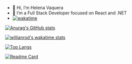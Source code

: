 - 👋 Hi, I’m Helena Vaquera
- 👀 I’m a Full Stack Developer focused on React and .NET
- [![wakatime](https://wakatime.com/badge/user/bb9daed1-2495-405d-99e2-908b672eb88a.svg)](https://wakatime.com/@bb9daed1-2495-405d-99e2-908b672eb88a)

[![Anurag's GitHub stats](https://github-readme-stats.vercel.app/api?username=helenalvp&theme=dark&show_icons=tru)](https://github.com/anuraghazra/github-readme-stats)

[![willianrod's wakatime stats](https://github-readme-stats.vercel.app/api/wakatime?username=helenalvp)](https://github.com/anuraghazra/github-readme-stats)


[![Top Langs](https://github-readme-stats.vercel.app/api/top-langs/?username=helenalvp&layout=compact)](https://github.com/anuraghazra/github-readme-stats)


[![Readme Card](https://github-readme-stats.vercel.app/api/pin/?username=helenalvp&repo=cart-checker)](https://github.com/anuraghazra/github-readme-stats)



